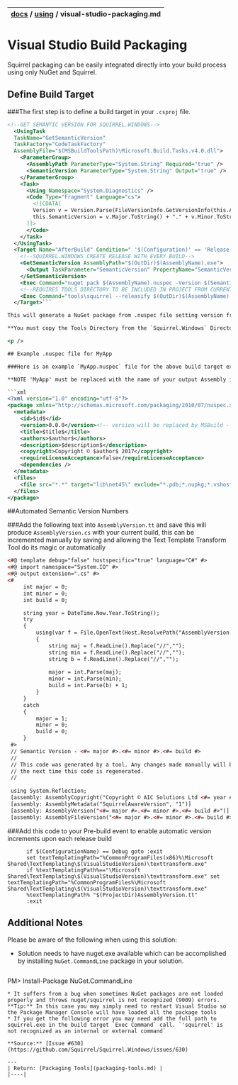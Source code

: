 | [docs](..)  / [using](.) / visual-studio-packaging.md
|:---|

# Visual Studio Build Packaging

Squirrel packaging can be easily integrated directly into your build process using only NuGet and Squirrel. 

## Define Build Target

###The first step is to define a build target in your `.csproj` file.

```xml
<!--GET SEMANTIC VERSION FOR SQUIRREL.WINDOWS-->
  <UsingTask
  TaskName="GetSemanticVersion"
  TaskFactory="CodeTaskFactory"
  AssemblyFile="$(MSBuildToolsPath)\Microsoft.Build.Tasks.v4.0.dll">
    <ParameterGroup>
      <AssemblyPath ParameterType="System.String" Required="true" />
      <SemanticVersion ParameterType="System.String" Output="true" />
    </ParameterGroup>
    <Task>
      <Using Namespace="System.Diagnostics" />
      <Code Type="Fragment" Language="cs">
        <![CDATA[
        Version v = Version.Parse(FileVersionInfo.GetVersionInfo(this.AssemblyPath).ProductVersion);
        this.SemanticVersion = v.Major.ToString() + "." + v.Minor.ToString() + "." + v.Build.ToString();    
      ]]>
      </Code>
    </Task>
  </UsingTask>
  <Target Name="AfterBuild" Condition=" '$(Configuration)' == 'Release'">
    <!--SQUIRREL.WINDOWS CREATE RELEASE WITH EVERY BUILD-->
    <GetSemanticVersion AssemblyPath="$(OutDir)$(AssemblyName).exe">
      <Output TaskParameter="SemanticVersion" PropertyName="SemanticVersionNumber" />
    </GetSemanticVersion>
    <Exec Command="nuget pack $(AssemblyName).nuspec -Version $(SemanticVersionNumber) -Properties Configuration=Release -OutputDirectory $(OutDir) -BasePath $(OutDir)" />
    <!--REQUIRES TOOLS DIRECTORY TO BE INCLUDED IN PROJECT FROM CURRENT SQUIRREL.WINDOWS NUGET PACKAGE - SET CONTENTS TO COPY TO OUTPUT-->
    <Exec Command="tools\squirrel --releasify $(OutDir)$(AssemblyName).$(SemanticVersionNumber).nupkg" />
  </Target>```

This will generate a NuGet package from .nuspec file setting version from AssemblyInfo.cs and place it in OutDir (by default bin\Release). Then it will generate release files from it.

**You must copy the Tools Directory from the `Squirrel.Windows` Directory in the Packages folder of your solution, Sett the entire contents to 'Copy To Output' this will enable the --releasify functionality to do its magic.**

<p />

## Example .nuspec file for MyApp

###Here is an example `MyApp.nuspec` file for the above build target example.

**NOTE 'MyApp' must be replaced with the name of your output Assembly i.e. `MyApp.exe`**

```xml
<?xml version="1.0" encoding="utf-8"?>
<package xmlns="http://schemas.microsoft.com/packaging/2010/07/nuspec.xsd">
  <metadata>
    <id>$id$</id>
    <version>0.0.0</version><!-- version will be replaced by MSBuild -->
    <title>$title$</title>    
    <authors>$author$</authors>
    <description>$description$</description>
    <copyright>Copyright © $author$ 2017</copyright>
    <requireLicenseAcceptance>false</requireLicenseAcceptance>
    <dependencies />
  </metadata>
  <files>
    <file src="*.*" target="lib\net45\" exclude="*.pdb;*.nupkg;*.vshost.*"/>
  </files>
</package>
```

##Automated Semantic Version Numbers

###Add the following text into `AssemblyVersion.tt` and save this will produce `AssemblyVersion.cs` with your current build, this can be incremented manually by saving and allowing the Text Template Transform Tool do its magic or automatically

```xml
<#@ template debug="false" hostspecific="true" language="C#" #>
<#@ import namespace="System.IO" #>
<#@ output extension=".cs" #>
<#
	 int major = 0; 
	 int minor = 0; 
	 int build = 0; 

	 string year = DateTime.Now.Year.ToString();
	 try
	 {
		 using(var f = File.OpenText(Host.ResolvePath("AssemblyVersion.cs")))
		 {
			 string maj = f.ReadLine().Replace("//","");
			 string min = f.ReadLine().Replace("//","");
			 string b = f.ReadLine().Replace("//","");
  
			 major = int.Parse(maj); 
			 minor = int.Parse(min); 
			 build = int.Parse(b) + 1; 
		 }
	 }
	 catch
	 {
		 major = 1; 
		 minor = 0; 
		 build = 0; 
	 }
 #>
 // Semantic Version - <#= major #>.<#= minor #>.<#= build #>
 // 
 // This code was generated by a tool. Any changes made manually will be lost
 // the next time this code is regenerated.
 // 
  
 using System.Reflection;
 [assembly: AssemblyCopyright("Copyright © AIC Solutions Ltd <#= year #>")]
 [assembly: AssemblyMetadata("SquirrelAwareVersion", "1")]
 [assembly: AssemblyVersion("<#= major #>.<#= minor #>.<#= build #>")]
 [assembly: AssemblyFileVersion("<#= major #>.<#= minor #>.<#= build #>")]

```

###Add this code to your Pre-build event to enable automatic version increments upon each release build

```
      if $(ConfigurationName) == Debug goto :exit
      set textTemplatingPath="%CommonProgramFiles(x86)%\Microsoft Shared\TextTemplating\$(VisualStudioVersion)\texttransform.exe"
      if %textTemplatingPath%=="\Microsoft Shared\TextTemplating\$(VisualStudioVersion)\texttransform.exe" set textTemplatingPath="%CommonProgramFiles%\Microsoft Shared\TextTemplating\$(VisualStudioVersion)\texttransform.exe"
      %textTemplatingPath% "$(ProjectDir)AssemblyVersion.tt"
      :exit
```

## Additional Notes

Please be aware of the following when using this solution:

* Solution needs to have nuget.exe available which can be accomplished by installing `NuGet.CommandLine` package in your solution.  

  ~~~pm
PM>  Install-Package NuGet.CommandLine
  ~~~
* It suffers from a bug when sometimes NuGet packages are not loaded properly and throws nuget/squirrel is not recognized (9009) errors.  
 **Tip:** In this case you may simply need to restart Visual Studio so the Package Manager Console will have loaded all the package tools
* If you get the following error you may need add the full path to squirrel.exe in the build target `Exec Command` call. `'squirrel' is not recognized as an internal or external command`

**Source:** [Issue #630](https://github.com/Squirrel/Squirrel.Windows/issues/630)

---
| Return: [Packaging Tools](packaging-tools.md) |
|----|



